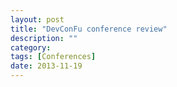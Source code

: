```yaml
---
layout: post
title: "DevConFu conference review"
description: ""
category: 
tags: [Conferences]
date: 2013-11-19
---
```

